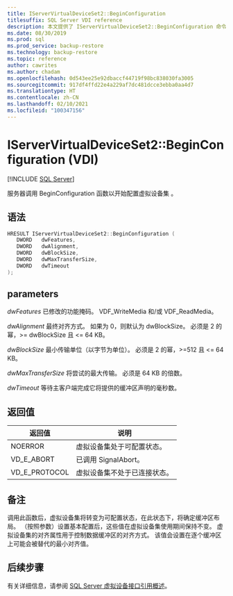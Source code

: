 ```yaml
---
title: IServerVirtualDeviceSet2::BeginConfiguration
titlesuffix: SQL Server VDI reference
description: 本文提供了 IServerVirtualDeviceSet2::BeginConfiguration 命令的参考。
ms.date: 08/30/2019
ms.prod: sql
ms.prod_service: backup-restore
ms.technology: backup-restore
ms.topic: reference
author: cawrites
ms.author: chadam
ms.openlocfilehash: 0d543ee25e92dbaccf44719f98bc838030fa3005
ms.sourcegitcommit: 917df4ffd22e4a229af7dc481dcce3ebba0aa4d7
ms.translationtype: HT
ms.contentlocale: zh-CN
ms.lasthandoff: 02/10/2021
ms.locfileid: "100347156"
---
```

# <a name="iservervirtualdeviceset2beginconfiguration-vdi"></a>IServerVirtualDeviceSet2::BeginConfiguration (VDI)

[!INCLUDE [SQL Server](../../../includes/applies-to-version/sqlserver.md)]

服务器调用 BeginConfiguration 函数以开始配置虚拟设备集  。

## <a name="syntax"></a>语法

```c
HRESULT IServerVirtualDeviceSet2::BeginConfiguration (
   DWORD   dwFeatures,
   DWORD   dwAlignment,
   DWORD   dwBlockSize,
   DWORD   dwMaxTransferSize,
   DWORD   dwTimeout
);
```

## <a name="parameters"></a>parameters

*dwFeatures* 已修改的功能掩码。 VDF_WriteMedia 和/或 VDF_ReadMedia。

*dwAlignment* 最终对齐方式。 如果为 0，则默认为 dwBlockSize。 必须是 2 的幂，>= dwBlockSize 且 <= 64 KB。

*dwBlockSize* 最小传输单位（以字节为单位）。 必须是 2 的幂，>=512 且 <= 64 KB。

*dwMaxTransferSize* 将尝试的最大传输。 必须是 64 KB 的倍数。

*dwTimeout* 等待主客户端完成它将提供的缓冲区声明的毫秒数。

## <a name="return-value"></a>返回值

|返回值 | 说明 |
|---|---|
| NOERROR | 虚拟设备集处于可配置状态。 |
| VD_E_ABORT | 已调用 SignalAbort。 |
| VD_E_PROTOCOL | 虚拟设备集不处于已连接状态。 |

## <a name="remarks"></a>备注

调用此函数后，虚拟设备集将转变为可配置状态，在此状态下，将确定缓冲区布局。
（按照参数）设置基本配置后，这些值在虚拟设备集使用期间保持不变。 虚拟设备集的对齐属性用于控制数据缓冲区的对齐方式。 该值会设置在逐个缓冲区上可能会被替代的最小对齐值。

## <a name="next-steps"></a>后续步骤

有关详细信息，请参阅 [SQL Server 虚拟设备接口引用概述](reference-virtual-device-interface.md)。